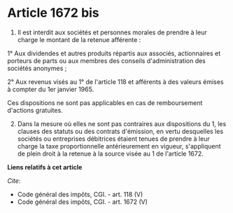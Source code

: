 # Article 1672 bis

1. Il est interdit aux sociétés et personnes morales de prendre à leur charge le montant de la retenue afférente : 

1° Aux dividendes et autres produits répartis aux associés, actionnaires et porteurs de parts ou aux membres des conseils
d'administration des sociétés anonymes ; 

2° Aux revenus visés au 1° de l'article 118 et afférents à des valeurs émises à compter du 1er janvier 1965. 

Ces dispositions ne sont pas applicables en cas de remboursement d'actions gratuites. 

2. Dans la mesure où elles ne sont pas contraires aux dispositions du 1, les clauses des statuts ou des contrats d'émission,
en vertu desquelles les sociétés ou entreprises débitrices étaient tenues de prendre à leur charge la taxe proportionnelle
antérieurement en vigueur, s'appliquent de plein droit à la retenue à la source visée au 1 de l'article 1672.

**Liens relatifs à cet article**

_Cite_:

  - Code général des impôts, CGI. - art. 118 (V)
  - Code général des impôts, CGI. - art. 1672 (V)
